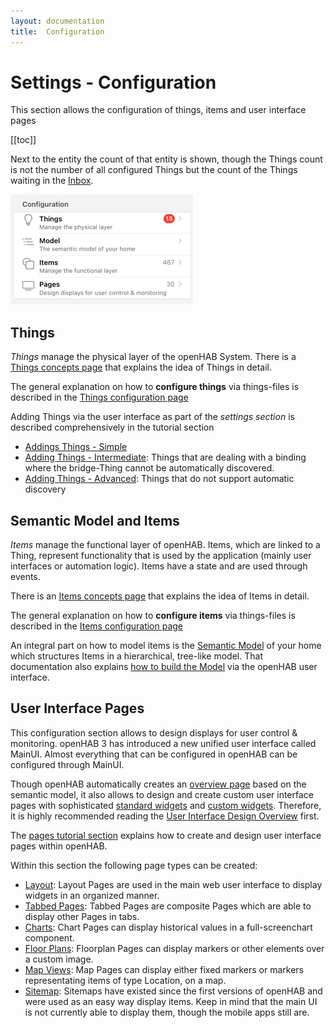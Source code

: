 ```yaml
---
layout: documentation
title:  Configuration
---
```


# Settings - Configuration

This section allows the configuration of things, items and user interface pages

  [[toc]]

Next to the entity the count of that entity is shown, though the Things count is not the number of all configured Things but the count of the Things waiting in the [Inbox](/docs/tutorial/things_simple.html#accept-the-light-bulb-things).

![config-overview.png](images/config-overview.png)

## Things

_Things_ manage the physical layer of the openHAB System.
There is a [Things concepts page](/docs/concepts/things.html) that explains the idea of Things in detail.

The general explanation on how to **configure things** via things-files is described in the [Things configuration page](/docs/configuration/things.html)

Adding Things via the user interface as part of the _settings section_ is described comprehensively in the tutorial section

- [Addings Things - Simple](/docs/tutorial/things_simple.html)
- [Adding Things - Intermediate](/docs/tutorial/things_intermediate.html): Things that are dealing with a binding where the bridge-Thing cannot be automatically discovered.
- [Adding Things - Advanced](/docs/things_advanced.html): Things that do not support automatic discovery

## Semantic Model and Items

_Items_ manage the functional layer of openHAB.
Items, which are linked to a Thing, represent functionality that is used by the application (mainly user interfaces or automation logic).
Items have a state and are used through events.

There is an [Items concepts page](/docs/concepts/items.html) that explains the idea of Items in detail.

The general explanation on how to **configure items** via things-files is described in the [Items configuration page](/docs/configuration/items.html)

An integral part on how to model items is the [Semantic Model](/docs/tutorial/model.html) of your home which structures Items in a hierarchical, tree-like model.
That documentation also explains [how to build the Model](/docs/tutorial/model.html#building-the-locations-model) via the openHAB user interface.

## User Interface Pages

This configuration section allows to design displays for user control & monitoring.
openHAB 3 has introduced a new unified user interface called MainUI. Almost everything that can be configured in openHAB can be configured through MainUI.

Though openHAB automatically creates an [overview page](/docs/tutorial/auto_overview.html#overview-page) based on the semantic model, it also allows to design and create custom user interface pages with sophisticated [standard widgets](/docs/tutorial/item_widgets.html) and [custom widgets](/docs/tutorial/custom_widgets.html).
Therefore, it is highly recommended reading the [User Interface Design Overview](/docs/ui/) first.

The [pages tutorial section](/docs/tutorial/pages_intro.html) explains how to create and design user interface pages within openHAB.

Within this section the following page types can be created:

- [Layout](/docs/ui/layout-pages.html): Layout Pages are used in the main web user interface to display widgets in an organized manner.
- [Tabbed Pages](/docs/ui/tabbed-pages.html): Tabbed Pages are composite Pages which are able to display other Pages in tabs.
- [Charts](/docs/ui/chart-pages.html): Chart Pages can display historical values in a full-screenchart component.
- [Floor Plans](/docs/ui/floorplan-pages.html): Floorplan Pages can display markers or other elements over a custom image.
- [Map Views](/docs/ui/map-pages.html): Map Pages can display either fixed markers or markers representating items of type Location, on a map.
- [Sitemap](/docs/ui/sitemaps.html): Sitemaps have existed since the first versions of openHAB and were used as an easy way display items. Keep in mind that the main UI is not currently able to display them, though the mobile apps still are.
